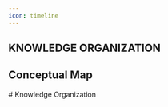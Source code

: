 ```yaml
---
icon: timeline
---
```

## KNOWLEDGE ORGANIZATION&#x20;
<h2>Conceptual Map </h2>
# Knowledge Organization

